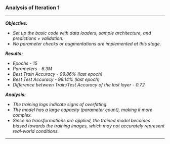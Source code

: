 ### Analysis of Iteration 1
<I>

---


**Objective:**

*   Set up the basic code with data loaders, sample architecture, and predictions + validation.
*   No parameter checks or augmentations are implemented at this stage.


**Results:**<br>

*   Epochs - 15
*   Parameters - 6.3M
*   Best Train Accuracy -  99.86% (last epoch)
*   Best Test Accuracy - 99.14% (last epoch)
*   Difference between Train/Test Accuracy of the last layer - 0.72


**Analysis:**<br>


*   The training logs indicate signs of overfitting.
*   The model has a large capacity (parameter count), making it more complex.
*   Since no transformations are applied, the trained model becomes biased towards the training images, which may not accurately represent real-world conditions.


---
